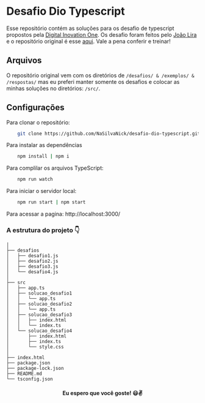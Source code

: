 # Desafio Dio Typescript
Esse repositório contém as soluções para os desafio de typescript propostos pela [Digital Inovation One](https://www.dio.me/).
Os desafio foram feitos pelo [João Lira](https://github.com/lira1705) e o repositório original é esse [aqui](https://github.com/lira1705/mentoria-typescript). Vale a pena conferir e treinar!

## Arquivos
O repositório original vem com os diretórios de `/desafios/ & /exemplos/ & /respostas/` mas eu preferi manter somente os desafios e colocar as minhas soluções no diretórios: `/src/`.

## Configurações
Para clonar o repositório:
```bash
	git clone https://github.com/NaSilvaNick/desafio-dio-typescript.git
```
Para instalar as dependências
```bash
	npm install | npm i
```
Para complilar os arquivos TypeScript:
```bash
	npm run watch
```
Para iniciar o servidor local:
```bash
	npm run start | npm start
```
Para acessar a pagina: http://localhost:3000/

###  A estrutura do projeto 👇

```
│
├── desafios
│   ├── desafio1.js
│   ├── desafio2.js
│   ├── desafio3.js
│   └── desafio4.js
│
├── src
│   ├── app.ts
│   ├── solucao_desafio1
│   │   └── app.ts
│   ├── solucao_desafio2
│   │   └── app.ts
│   ├── solucao_desafio3
│   │   ├── index.html
│   │   └── index.ts
│   └── solucao_desafio4
│       ├── index.html
│       ├── index.ts
│       └── style.css
│
├── index.html
├── package.json
├── package-lock.json
├── README.md
└── tsconfig.json
```

<h4 align="center"> Eu espero que você goste! 😃✌️</h4>